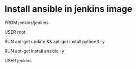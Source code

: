 # Install ansible in jenkins image 

FROM jenkins/jenkins

USER root

RUN apt-get update && apt-get install python3 -y

RUN apt-get install ansible -y

USER jenkins
